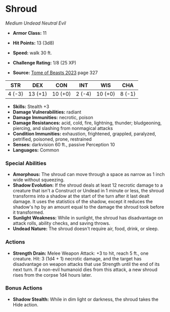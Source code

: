 # Shroud

*Medium* *Undead* *Neutral Evil*

- **Armor Class:** 11
- **Hit Points:** 13 (3d8)
- **Speed:** walk 30 ft.

- **Challenge Rating:** 1/8 (25 XP)
- **Source:** [Tome of Beasts 2023](https://koboldpress.com/kpstore/product/tome-of-beasts-1-2023-edition/) page 327

| STR | DEX | CON | INT | WIS | CHA |
| --- | --- | --- | --- | --- | --- |
| 4 (-3) | 13 (+1) | 10 (+0) | 2 (-4) | 10 (+0) | 8 (-1) |

- **Skills:** Stealth +3
- **Damage Vulnerabilities:** radiant
- **Damage Immunities:** necrotic, poison
- **Damage Resistances:** acid, cold, fire, lightning, thunder; bludgeoning, piercing, and slashing from nonmagical attacks
- **Condition Immunities:** exhaustion, frightened, grappled, paralyzed, petrified, poisoned, prone, restrained
- **Senses:** darkvision 60 ft., passive Perception 10
- **Languages:** Common

### Special Abilities

- **Amorphous:** The shroud can move through a space as narrow as 1 inch wide without squeezing.
- **Shadow Evolution:** If the shroud deals at least 12 necrotic damage to a creature that isn't a Construct or Undead in 1 minute or less, the shroud transforms into a shadow at the start of the turn after it last dealt damage. It uses the statistics of the shadow, except it reduces the shadow's hp by an amount equal to the damage the shroud took before it transformed.
- **Sunlight Weakness:** While in sunlight, the shroud has disadvantage on attack rolls, ability checks, and saving throws.
- **Undead Nature:** The shroud doesn't require air, food, drink, or sleep.

### Actions

- **Strength Drain:** Melee Weapon Attack: +3 to hit, reach 5 ft., one creature. Hit: 3 (1d4 + 1) necrotic damage, and the target has disadvantage on weapon attacks that use Strength until the end of its next turn. If a non-evil humanoid dies from this attack, a new shroud rises from the corpse 1d4 hours later.

### Bonus Actions

- **Shadow Stealth:** While in dim light or darkness, the shroud takes the Hide action.
